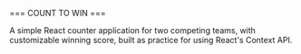 === COUNT TO WIN ===

A simple React counter application for two competing teams, with customizable winning score, built as practice for using React's Context API.
